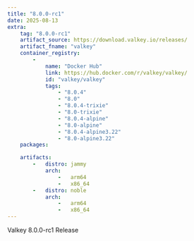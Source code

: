 ```yaml
---
title: "8.0.0-rc1"
date: 2025-08-13
extra:
    tag: "8.0.0-rc1"
    artifact_source: https://download.valkey.io/releases/
    artifact_fname: "valkey"
    container_registry:
        -
            name: "Docker Hub"
            link: https://hub.docker.com/r/valkey/valkey/
            id: "valkey/valkey"
            tags:
                - "8.0.4"
                - "8.0"
                - "8.0.4-trixie"
                - "8.0-trixie"
                - "8.0.4-alpine"
                - "8.0-alpine"
                - "8.0.4-alpine3.22"
                - "8.0-alpine3.22"
    packages:

    artifacts:
        -   distro: jammy
            arch:
                -   arm64
                -   x86_64
        -   distro: noble
            arch:
                -   arm64
                -   x86_64
---
```


Valkey 8.0.0-rc1 Release